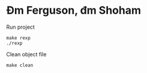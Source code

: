 # Đm Ferguson, đm Shoham

Run project 
```
make rexp
./rexp
```

Clean object file
```
make clean
```
